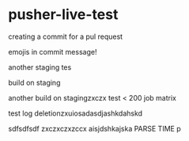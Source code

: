 # pusher-live-test

creating a commit for a pul request

emojis in commit message!


another staging tes

build on staging

another build on stagingzxczx
test < 200 job matrix

test log deletionzxuiosadasdjashkdahskd


sdfsdfsdf
zxczxczxzccx
aisjdshkajska PARSE TIME
p
